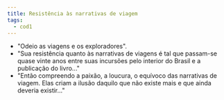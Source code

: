 ```yaml
---
title: Resistência às narrativas de viagem
tags:
  - cod1
---
```

- "Odeio as viagens e os exploradores".
- "Sua resistência quanto às narrativas de viagens é tal que passam-se quase vinte anos entre suas incursões pelo interior do Brasil e a publicação do livro..."
- "Então compreendo a paixão, a loucura, o equívoco das narrativas de viagem. Elas criam a ilusão daquilo que não existe mais e que ainda deveria existir..." 